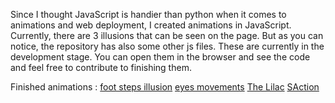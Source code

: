 Since I thought JavaScript is handier than python when it comes to animations and web deployment, I created
animations in JavaScript.
Currently, there are 3 illusions that can be seen on the page. But as you can notice, the repository has also some other js files.
These are currently in the development stage. You can open them in the browser and see the code and feel free to contribute to finishing them.

Finished animations :
[foot steps illusion](https://altunenes.github.io/sorceress/steps.html)
[eyes movements](https://altunenes.github.io/sorceress/eyes.html)
[The Lilac](https://altunenes.github.io/sorceress/lilac.html)
[SAction](https://altunenes.github.io/sorceress/spatialmotion.html)
